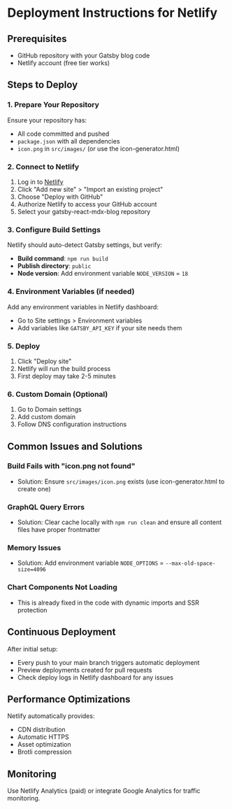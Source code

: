 # Deployment Instructions for Netlify

## Prerequisites
- GitHub repository with your Gatsby blog code
- Netlify account (free tier works)

## Steps to Deploy

### 1. Prepare Your Repository

Ensure your repository has:
- All code committed and pushed
- `package.json` with all dependencies
- `icon.png` in `src/images/` (or use the icon-generator.html)

### 2. Connect to Netlify

1. Log in to [Netlify](https://www.netlify.com)
2. Click "Add new site" > "Import an existing project"
3. Choose "Deploy with GitHub"
4. Authorize Netlify to access your GitHub account
5. Select your gatsby-react-mdx-blog repository

### 3. Configure Build Settings

Netlify should auto-detect Gatsby settings, but verify:

- **Build command**: `npm run build`
- **Publish directory**: `public`
- **Node version**: Add environment variable `NODE_VERSION` = `18`

### 4. Environment Variables (if needed)

Add any environment variables in Netlify dashboard:
- Go to Site settings > Environment variables
- Add variables like `GATSBY_API_KEY` if your site needs them

### 5. Deploy

1. Click "Deploy site"
2. Netlify will run the build process
3. First deploy may take 2-5 minutes

### 6. Custom Domain (Optional)

1. Go to Domain settings
2. Add custom domain
3. Follow DNS configuration instructions

## Common Issues and Solutions

### Build Fails with "icon.png not found"
- Solution: Ensure `src/images/icon.png` exists (use icon-generator.html to create one)

### GraphQL Query Errors
- Solution: Clear cache locally with `npm run clean` and ensure all content files have proper frontmatter

### Memory Issues
- Solution: Add environment variable `NODE_OPTIONS` = `--max-old-space-size=4096`

### Chart Components Not Loading
- This is already fixed in the code with dynamic imports and SSR protection

## Continuous Deployment

After initial setup:
- Every push to your main branch triggers automatic deployment
- Preview deployments created for pull requests
- Check deploy logs in Netlify dashboard for any issues

## Performance Optimizations

Netlify automatically provides:
- CDN distribution
- Automatic HTTPS
- Asset optimization
- Brotli compression

## Monitoring

Use Netlify Analytics (paid) or integrate Google Analytics for traffic monitoring.

